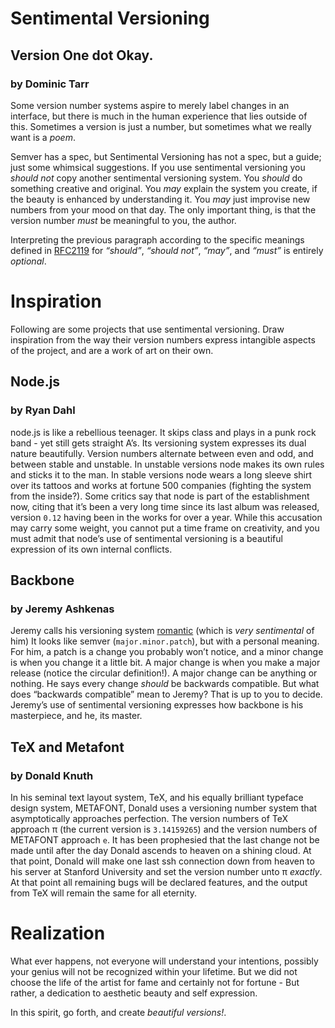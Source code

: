 # Sentimental Versioning

## Version One dot Okay.

### by Dominic Tarr

Some version number systems aspire to merely label changes
in an interface, but there is much in the human experience
that lies outside of this. Sometimes a version is just a number,
but sometimes what we really want is  a _poem_.

Semver has a spec, but Sentimental Versioning has not a spec,
but a guide; just some whimsical suggestions.
If you use sentimental versioning you *should not* copy another
sentimental versioning system. You *should* do something creative and original.
You *may* explain the system you create, if the beauty is enhanced by understanding it.
You _may_ just improvise new numbers from your mood
on that day. The only important thing, is that the version
number *must* be meaningful to you, the author.

Interpreting the previous paragraph according to the specific meanings
defined in [RFC2119](http://www.faqs.org/rfcs/rfc2119.html)
 for _“should”_, _“should not”_, _“may”_, and _“must”_ is entirely _optional_.

# Inspiration

Following are some projects that use sentimental versioning.
Draw inspiration from the way their version numbers
express intangible aspects of the project, and are a work of art on their own.

## Node.js
### by Ryan Dahl

node.js is like a rebellious teenager. It skips class
and plays in a punk rock band - yet still gets straight A’s.
Its versioning system expresses its dual nature
beautifully. Version numbers alternate between even and odd,
and between stable and unstable. In unstable versions
node makes its own rules and sticks it to the man. In stable
versions node wears a long sleeve shirt over its tattoos
and works at fortune 500 companies (fighting the system from
the inside?). Some critics say that node is part of the
establishment now, citing that it’s been a very long time
since its last album was released, version `0.12` having
been in the works for over a year. While this accusation
may carry some weight, you cannot put a time frame on
creativity, and you must admit that node’s use of sentimental
versioning is a beautiful expression of its own internal conflicts.

## Backbone
### by Jeremy Ashkenas

Jeremy calls his versioning system
[romantic](https://github.com/jashkenas/backbone/issues/2888#issuecomment-29076249)
(which is _very sentimental_ of him)
It looks like semver (`major.minor.patch`), but with
a personal meaning. For him, a patch is a change you
probably won’t notice, and a minor change is when you
change it a little bit. A major change is when you make
a major release (notice the circular definition!).
A major change can be anything or nothing. He says
every change _should_ be backwards compatible. But what
does “backwards compatible” mean to Jeremy? That is
up to you to decide. Jeremy’s use of sentimental versioning
expresses how backbone is his masterpiece, and he, its master.

## TeX and Metafont
### by Donald Knuth

In his seminal text layout system, TeX, and his equally
brilliant typeface design system, METAFONT, Donald uses
a versioning number system that asymptotically approaches
perfection. The version numbers of TeX approach π 
(the current version is `3.14159265`) and the version numbers of
METAFONT approach `e`. It has been prophesied that the
last change not be made until after the day Donald ascends
to heaven on a shining cloud. At that point, Donald will
make one last ssh connection down from heaven to his server at
Stanford University and set the version number unto π 
_exactly_. At that point all remaining bugs will be declared
features, and the output from TeX will remain the same
for all eternity.

# Realization

What ever happens, not everyone will understand your intentions,
possibly your genius will not be recognized within your lifetime.
But we did not choose the life of the artist for fame and certainly
not for fortune - But rather, a dedication to aesthetic beauty and
self expression.

In this spirit, go forth, and create _beautiful versions!_.
